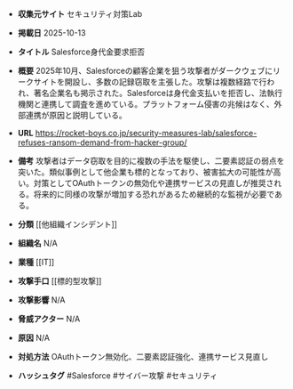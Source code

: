 - **収集元サイト**
セキュリティ対策Lab

- **掲載日**
2025-10-13

- **タイトル**
Salesforce身代金要求拒否

- **概要**
2025年10月、Salesforceの顧客企業を狙う攻撃者がダークウェブにリークサイトを開設し、多数の記録窃取を主張した。攻撃は複数経路で行われ、著名企業名も掲示された。Salesforceは身代金支払いを拒否し、法執行機関と連携して調査を進めている。プラットフォーム侵害の兆候はなく、外部連携が原因と説明している。

- **URL**
https://rocket-boys.co.jp/security-measures-lab/salesforce-refuses-ransom-demand-from-hacker-group/

- **備考**
攻撃者はデータ窃取を目的に複数の手法を駆使し、二要素認証の弱点を突いた。類似事例として他企業も標的となっており、被害拡大の可能性が高い。対策としてOAuthトークンの無効化や連携サービスの見直しが推奨される。将来的に同様の攻撃が増加する恐れがあるため継続的な監視が必要である。

- **分類**
[[他組織インシデント]]

- **組織名**
N/A

- **業種**
[[IT]]

- **攻撃手口**
[[標的型攻撃]]

- **攻撃影響**
N/A

- **脅威アクター**
N/A

- **原因**
N/A

- **対処方法**
OAuthトークン無効化、二要素認証強化、連携サービス見直し

- **ハッシュタグ**
#Salesforce #サイバー攻撃 #セキュリティ
